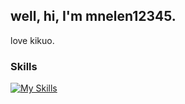 well, hi, I'm mnelen12345.
---
love kikuo.

### Skills
[![My Skills](https://skillicons.dev/icons?i=css,html,js,py,cs,unity)](https://skillicons.dev)

